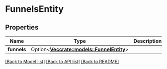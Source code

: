 # FunnelsEntity

## Properties

Name | Type | Description | Notes
------------ | ------------- | ------------- | -------------
**funnels** | Option<[**Vec<crate::models::FunnelEntity>**](FunnelEntity.md)> |  | [optional]

[[Back to Model list]](../README.md#documentation-for-models) [[Back to API list]](../README.md#documentation-for-api-endpoints) [[Back to README]](../README.md)


